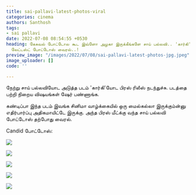 ```yaml
---
title: sai-pallavi-latest-photos-viral
categories: cinema
authors: Santhosh
tags:
- sai pallavi
date: 2022-07-08 08:54:55 +0530
heading: கேசுவல் போட்டோல கூட இவ்ளோ அழகா இருக்கீங்களே சாய் பல்லவி.. 'கார்கி' ஈவென்ட்
  லேட்டஸ்ட் போட்டோஸ் வைரல்..!
preview_image: "/images/2022/07/08/sai-pallavi-latest-photos-jpg.jpeg"
image_uploader: []
code: ''

---
```

நேற்று சாய் பல்லவியோட அடுத்த படம் 'கார்கி'யோட பிரஸ் ரிலீஸ் நடந்துச்சு. படத்தை பற்றி நிறைய விஷயங்கள் ஷேர் பண்ணாங்க.

கண்டிப்பா இந்த படம் இவங்க சினிமா வாழ்க்கையில் ஒரு மைல்கல்லா இருக்கும்ன்னு எதிர்பார்ப்பு அதிகமாயிட்டே இருக்கு. அந்த பிரஸ் மீட்க்கு வந்த சாய் பல்லவி போட்டோஸ் தற்போது வைரல்.

Candid போட்டோஸ்:

![](/images/2022/07/08/sai-pallavi-latest-1-jpg.jpeg)

![](/images/2022/07/08/sai-pallavi-latest-3-jpg.jpeg)

![](/images/2022/07/08/sai-pallavi-latest-4-jpg.jpeg)

![](/images/2022/07/08/sai-pallavi-latest-5-jpg.jpeg)

![](/images/2022/07/08/sai-pallavi-latest-2-jpg.jpeg)
